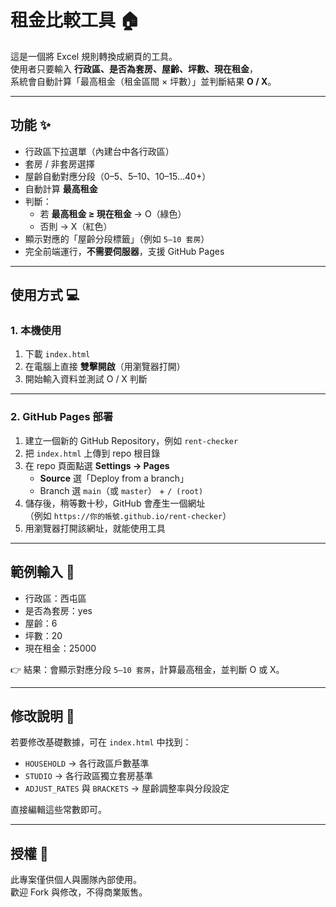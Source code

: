 # 租金比較工具 🏠

這是一個將 Excel 規則轉換成網頁的工具。  
使用者只要輸入 **行政區、是否為套房、屋齡、坪數、現在租金**，  
系統會自動計算「最高租金（租金區間 × 坪數）」並判斷結果 **O / X**。

---

## 功能 ✨
- 行政區下拉選單（內建台中各行政區）
- 套房 / 非套房選擇
- 屋齡自動對應分段（0–5、5–10、10–15…40+）
- 自動計算 **最高租金**
- 判斷：
  - 若 **最高租金 ≥ 現在租金** → O（綠色）
  - 否則 → X（紅色）
- 顯示對應的「屋齡分段標籤」（例如 `5–10 套房`）
- 完全前端運行，**不需要伺服器**，支援 GitHub Pages

---

## 使用方式 💻

### 1. 本機使用
1. 下載 `index.html`
2. 在電腦上直接 **雙擊開啟**（用瀏覽器打開）
3. 開始輸入資料並測試 O / X 判斷

---

### 2. GitHub Pages 部署
1. 建立一個新的 GitHub Repository，例如 `rent-checker`
2. 把 `index.html` 上傳到 repo 根目錄
3. 在 repo 頁面點選 **Settings → Pages**
   - **Source** 選「Deploy from a branch」
   - Branch 選 `main`（或 `master`） + `/ (root)`
4. 儲存後，稍等數十秒，GitHub 會產生一個網址  
   （例如 `https://你的帳號.github.io/rent-checker`）
5. 用瀏覽器打開該網址，就能使用工具

---

## 範例輸入 📝
- 行政區：西屯區  
- 是否為套房：yes  
- 屋齡：6  
- 坪數：20  
- 現在租金：25000  

👉 結果：會顯示對應分段 `5–10 套房`，計算最高租金，並判斷 O 或 X。

---

## 修改說明 🔧
若要修改基礎數據，可在 `index.html` 中找到：
- `HOUSEHOLD` → 各行政區戶數基準  
- `STUDIO` → 各行政區獨立套房基準  
- `ADJUST_RATES` 與 `BRACKETS` → 屋齡調整率與分段設定  

直接編輯這些常數即可。

---

## 授權 📄
此專案僅供個人與團隊內部使用。  
歡迎 Fork 與修改，不得商業販售。
